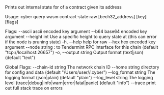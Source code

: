 Prints out internal state for of a contract given its address

Usage:
  cyber query wasm contract-state raw [bech32_address] [key] [flags]

Flags:
      --ascii           ascii encoded key argument
      --b64             base64 encoded key argument
      --height int      Use a specific height to query state at (this can error if the node is pruning state)
  -h, --help            help for raw
      --hex             hex encoded  key argument
      --node string     <host>:<port> to Tendermint RPC interface for this chain (default "tcp://localhost:26657")
  -o, --output string   Output format (text|json) (default "text")

Global Flags:
      --chain-id string     The network chain ID
      --home string         directory for config and data (default "/Users/user//.cyber")
      --log_format string   The logging format (json|plain) (default "plain")
      --log_level string    The logging level (trace|debug|info|warn|error|fatal|panic) (default "info")
      --trace               print out full stack trace on errors
